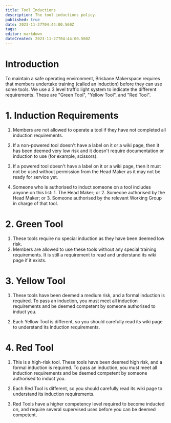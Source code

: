 ```yaml
---
title: Tool Inductions
description: The tool inductions policy.
published: true
date: 2023-11-27T04:44:00.560Z
tags: 
editor: markdown
dateCreated: 2023-11-27T04:44:00.560Z
---
```


# Introduction
To maintain a safe operating environment, Brisbane Makerspace requires that members undertake training (called an induction) before they can use some tools. We use a 3 level traffic light system to indicate the different requirements. These are "Green Tool", "Yellow Tool", and "Red Tool".

# 1. Induction Requirements
1. Members are not allowed to operate a tool if they have not completed all induction requirements.

2. If a non-powered tool doesn't have a label on it or a wiki page, then it has been deemed very low risk and it doesn't require documentation or induction to use (for example, scissors).

3. If a powered tool doesn't have a label on it or a wiki page, then it must not be used without permission from the Head Maker as it may not be ready for service yet.

4. Someone who is authorised to induct someone on a tool includes anyone on this list:
		1. The Head Maker; or
    2. Someone authorised by the Head Maker; or
  	3. Someone authorised by the relevant Working Group in charge of that tool.

# 2. Green Tool
1. These tools require no special induction as they have been deemed low risk. 
2. Members are allowed to use these tools without any special training requirements. It is still a requirement to read and understand its wiki page if it exists.

# 3. Yellow Tool
1. These tools have been deemed a medium risk, and a formal induction is required. To pass an induction, you must meet all induction requirements and be deemed competent by someone authorised to induct you.

2. Each Yellow Tool is different, so you should carefully read its wiki page to understand its induction requirements.

# 4. Red Tool
1. This is a high-risk tool. These tools have been deemed high risk, and a formal induction is required. To pass an induction, you must meet all induction requirements and be deemed competent by someone authorised to induct you.

2. Each Red Tool is different, so you should carefully read its wiki page to understand its induction requirements.

3. Red Tools have a higher competency level required to become inducted on, and require several supervised uses before you can be deemed competent.